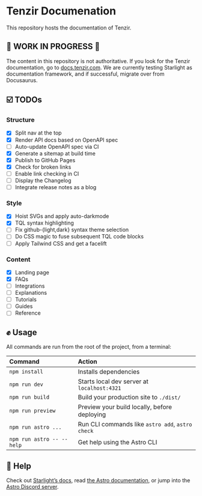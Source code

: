# Tenzir Documenation

This repository hosts the documentation of Tenzir.

## 🚧 WORK IN PROGRESS 🚧  

The content in this repository is not authoritative. If you look for the Tenzir
documentation, go to [docs.tenzir.com](https://docs.tenzir.com). We are
currently testing Starlight as documentation framework, and if successful,
migrate over from Docusaurus.

## ☑️ TODOs

### Structure

- [x] Split nav at the top
- [x] Render API docs based on OpenAPI spec
- [ ] Auto-update OpenAPI spec via CI
- [x] Generate a sitemap at build time
- [x] Publish to GitHub Pages
- [x] Check for broken links
- [ ] Enable link checking in CI
- [ ] Display the Changelog
- [ ] Integrate release notes as a blog

### Style

- [x] Hoist SVGs and apply auto-darkmode
- [x] TQL syntax highlighting
- [ ] Fix github-{light,dark} syntax theme selection
- [ ] Do CSS magic to fuse subsequent TQL code blocks
- [ ] Apply Tailwind CSS and get a facelift

### Content

- [x] Landing page
- [x] FAQs
- [ ] Integrations
- [ ] Explanations
- [ ] Tutorials
- [ ] Guides
- [ ] Reference

## ✊ Usage

All commands are run from the root of the project, from a terminal:

| Command                   | Action                                           |
| :------------------------ | :----------------------------------------------- |
| `npm install`             | Installs dependencies                            |
| `npm run dev`             | Starts local dev server at `localhost:4321`      |
| `npm run build`           | Build your production site to `./dist/`          |
| `npm run preview`         | Preview your build locally, before deploying     |
| `npm run astro ...`       | Run CLI commands like `astro add`, `astro check` |
| `npm run astro -- --help` | Get help using the Astro CLI                     |

## 🙋 Help

Check out [Starlight’s docs](https://starlight.astro.build/), read [the Astro
documentation](https://docs.astro.build), or jump into the [Astro Discord
server](https://astro.build/chat).
